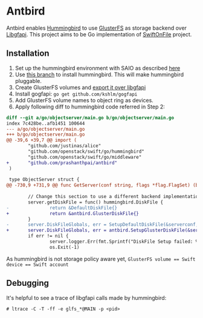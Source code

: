 Antbird
=======

Antbird enables [Hummingbird](https://github.com/openstack/swift/tree/feature/hummingbird/go) to use [GlusterFS](https://github.com/gluster/glusterfs) as storage backend over [Libgfapi](https://github.com/kshlm/gogfapi). This project aims to be Go implementation of [SwiftOnFile](https://github.com/openstack/swiftonfile) project.

Installation
------------
1. Set up the hummingbird environment with SAIO as described [here](https://github.com/openstack/swift/tree/feature/hummingbird/go#installation)
2. Use [this branch](https://github.com/prashanthpai/swift/tree/hummingbird-diskfile) to install hummingbird. This will make hummingbird pluggable.
3. Create GlusterFS volumes and [export it over libgfapi](https://gist.github.com/prashanthpai/8b36761668c0273ef056)
4. Install gogfapi: `go get github.com/kshlm/gogfapi`
5. Add GlusterFS volume names to object ring as devices.
6. Apply following diff to hummingbird code referred in Step 2:

```diff
diff --git a/go/objectserver/main.go b/go/objectserver/main.go
index 7c428be..afb1451 100644
--- a/go/objectserver/main.go
+++ b/go/objectserver/main.go
@@ -39,6 +39,7 @@ import (
        "github.com/justinas/alice"
        "github.com/openstack/swift/go/hummingbird"
        "github.com/openstack/swift/go/middleware"
+       "github.com/prashanthpai/antbird"
 )
 
 type ObjectServer struct {
@@ -730,9 +731,9 @@ func GetServer(conf string, flags *flag.FlagSet) (bindIP string, bindPort int, s
 
        // Change this section to use a different backend implementation
        server.getDiskFile = func() hummingbird.DiskFile {
-               return &DefaultDiskFile{}
+               return &antbird.GlusterDiskFile{}
        }
-       server.DiskFileGlobals, err = SetupDefaultDiskFile(&serverconf, server.logger)
+       server.DiskFileGlobals, err = antbird.SetupGlusterDiskFile(&serverconf, server.logger)
        if err != nil {
                server.logger.Err(fmt.Sprintf("DiskFile Setup failed: %s", err.Error()))
                os.Exit(-1)
```
As hummingbird is not storage policy aware yet, `GlusterFS volume == Swift device == Swift account`

Debugging
---------
It's helpful to see a trace of libgfapi calls made by hummingbird:

~~~
# ltrace -C -T -ff -e glfs_*@MAIN -p <pid>
~~~

